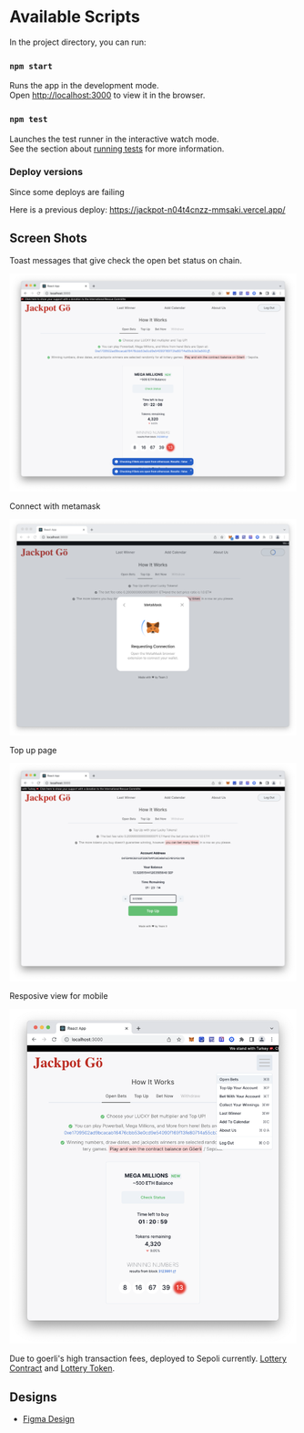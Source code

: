 # Available Scripts

In the project directory, you can run:

### `npm start`

Runs the app in the development mode.\
Open [http://localhost:3000](http://localhost:3000) to view it in the browser.

### `npm test`

Launches the test runner in the interactive watch mode.\
See the section about [running tests](https://facebook.github.io/create-react-app/docs/running-tests) for more information.

### Deploy versions

Since some deploys are failing

Here is a previous deploy: https://jackpot-n04t4cnzz-mmsaki.vercel.app/

## Screen Shots

Toast messages that give check the open bet status on chain.

![](./imgs/open-bets-toasts.png)

Connect with metamask

![](./imgs/connect.png)

Top up page

![](./imgs/top-up-page.png)

Resposive view for mobile

![](./imgs/mobile-view.png)

Due to goerli's high transaction fees, deployed to Sepoli currently. [Lottery Contract](https://sepolia.etherscan.io/address/0x921ffd1c2471b153fbbf374e6887a662219b2dfc) and [Lottery Token](https://sepolia.etherscan.io/address/0x056f11d041441368D07549D07fEd7d7177272596#code).

## Designs

- [Figma Design](https://www.figma.com/file/hFoDY2IaAAojjyK8WSGb5O/Untitled?node-id=3%3A2&t=SZqZ6r3b0XDR6aJc-1)
